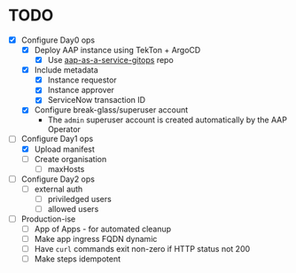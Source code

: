 # TODO
- [X] Configure Day0 ops
  - [X] Deploy AAP instance using TekTon + ArgoCD
    - [X] Use [aap-as-a-service-gitops](https://github.com/ahussey-redhat/aap-as-a-service-gitops/tree/main) repo
  - [X] Include metadata
    - [X] Instance requestor
    - [X] Instance approver
    - [X] ServiceNow transaction ID
  - [X] Configure break-glass/superuser account
    - The `admin` superuser account is created automatically by the AAP Operator
- [ ] Configure Day1 ops
  - [X] Upload manifest
  - [ ] Create organisation
    - [ ] maxHosts
- [ ] Configure Day2 ops
  - [ ] external auth
    - [ ] priviledged users
    - [ ] allowed users
- [ ] Production-ise
  - [ ] App of Apps - for automated cleanup
  - [ ] Make app ingress FQDN dynamic
  - [ ] Have `curl` commands exit non-zero if HTTP status not 200
  - [ ] Make steps idempotent